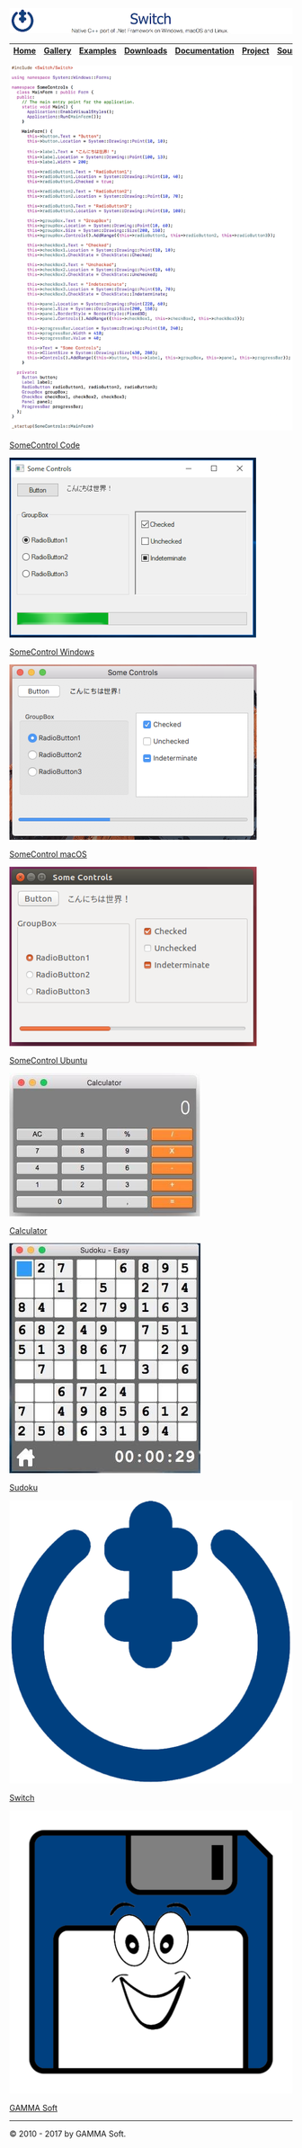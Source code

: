 ![Switch Header](Pictures/SwitchNativeC++port.png)

| [Home](Home.md) | [Gallery](Gallery.md) | [Examples](Examples.md) | [Downloads](Downloads.md) | [Documentation](Documentation.md) | [Project](https://sourceforge.net/projects/switchpro) | [Source](https://github.com/gammasoft71/switch) | [License](License.md) | [Contact](Contact.md) | [GAMMA Soft](https://gammasoft71.wixsite.com/gammasoft) |
|-----------------|-----------------------|-------------------------|-------------------------|-----------------------------------|-------------------------------------------------------|-------------------------------------------------|-----------------------|-----------------------|---------------------------------------------------------|

![GitHub Logo](Pictures/Gallery/SomeControlsSwitchCode.png)

[SomeControl Code](https://github.com/gammasoft71/Switch/tree/master/Examples/Forms/SomeControls)

![GitHub Logo](Pictures/Gallery/SomeControlsWindows.png)

[SomeControl Windows](https://github.com/gammasoft71/Switch/tree/master/Examples/Forms/SomeControls)

![GitHub Logo](Pictures/Gallery/SomeControlsMacOS.png)

[SomeControl macOS](https://github.com/gammasoft71/Switch/tree/master/Examples/Forms/SomeControls)

![GitHub Logo](Pictures/Gallery/SomeControlsUbuntu.png)

[SomeControl Ubuntu](https://github.com/gammasoft71/Switch/tree/master/Examples/Forms/SomeControls)

![GitHub Logo](Pictures/Gallery/Calculator.png)

[Calculator](https://github.com/gammasoft71/Switch/tree/Release-0.1.0/Examples/Forms/Calculator)

![GitHub Logo](Pictures/Gallery/Sudoku.png)

[Sudoku](https://github.com/gammasoft71/Switch/tree/Release-0.1.0/Examples/Forms/Sudoku)

![GitHub Logo](Pictures/Gallery/Switch.png)

[Switch](https://gammasoft71.wixsite.com/switch)

![GitHub Logo](Pictures/Gallery/GAMMASoft.png)

[GAMMA Soft](https://gammasoft71.wixsite.com/gammasoft)

______________________________________________________________________________________________

© 2010 - 2017 by GAMMA Soft.

